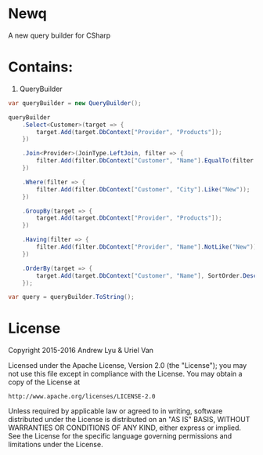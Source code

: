# Newq
A new query builder for CSharp

# Contains:
1. QueryBuilder

```csharp
var queryBuilder = new QueryBuilder();

queryBuilder
    .Select<Customer>(target => {
        target.Add(target.DbContext["Provider", "Products"]);
    })

    .Join<Provider>(JoinType.LeftJoin, filter => {
        filter.Add(filter.DbContext["Customer", "Name"].EqualTo(filter.DbContext["Provider", "Name"]));
    })

    .Where(filter => {
        filter.Add(filter.DbContext["Customer", "City"].Like("New"));
    })

    .GroupBy(target => {
        target.Add(target.DbContext["Provider", "Products"]);
    })

    .Having(filter => {
        filter.Add(filter.DbContext["Provider", "Name"].NotLike("New"));
    })

    .OrderBy(target => {
        target.Add(target.DbContext["Customer", "Name"], SortOrder.Desc);
    });

var query = queryBuilder.ToString();
```

# License
Copyright 2015-2016 Andrew Lyu & Uriel Van

Licensed under the Apache License, Version 2.0 (the "License");
you may not use this file except in compliance with the License.
You may obtain a copy of the License at

    http://www.apache.org/licenses/LICENSE-2.0

Unless required by applicable law or agreed to in writing, software
distributed under the License is distributed on an "AS IS" BASIS,
WITHOUT WARRANTIES OR CONDITIONS OF ANY KIND, either express or implied.
See the License for the specific language governing permissions and
limitations under the License.
